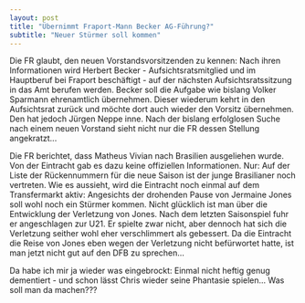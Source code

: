 ```yaml
---
layout: post
title: "Übernimmt Fraport-Mann Becker AG-Führung?"
subtitle: "Neuer Stürmer soll kommen"
---
```


Die FR glaubt, den neuen Vorstandsvorsitzenden zu kennen: Nach ihren Informationen wird Herbert Becker - Aufsichtsratsmitglied und im Hauptberuf bei Fraport beschäftigt - auf der nächsten Aufsichtsratssitzung in das Amt berufen werden. Becker soll die Aufgabe wie bislang Volker Sparmann ehrenamtlich übernehmen. Dieser wiederum kehrt in den Aufsichtsrat zurück und möchte dort auch wieder den Vorsitz übernehmen. Den hat jedoch Jürgen Neppe inne. Nach der bislang erfolglosen Suche nach einem neuen Vorstand sieht nicht nur die FR dessen Stellung angekratzt...

Die FR berichtet, dass Matheus Vivian nach Brasilien ausgeliehen wurde. Von der Eintracht gab es dazu keine offiziellen Informationen. Nur: Auf der Liste der Rückennummern für die neue Saison ist der junge Brasilianer noch vertreten. Wie es aussieht, wird die Eintracht noch einmal auf dem Transfermarkt aktiv: Angesichts der drohenden Pause von Jermaine Jones soll wohl noch ein Stürmer kommen. Nicht glücklich ist man über die Entwicklung der Verletzung von Jones. Nach dem letzten Saisonspiel fuhr er angeschlagen zur U21. Er spielte zwar nicht, aber dennoch hat sich die Verletzung seither wohl eher verschlimmert als gebessert. Da die Eintracht die Reise von Jones eben wegen der Verletzung nicht befürwortet hatte, ist man jetzt nicht gut auf den DFB zu sprechen...

Da habe ich mir ja wieder was eingebrockt: Einmal nicht heftig genug dementiert - und schon lässt Chris wieder seine Phantasie spielen... Was soll man da machen???

